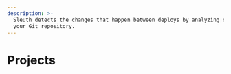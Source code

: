 ```yaml
---
description: >-
  Sleuth detects the changes that happen between deploys by analyzing commits to
  your Git repository.
---
```


# Projects

